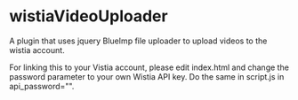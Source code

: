 # wistiaVideoUploader
A plugin that uses jquery BlueImp file uploader to upload videos to the wistia account.

For linking this to your Vistia account, please edit index.html and change the password parameter to your own Wistia API key. Do the same in script.js in api_password="".
